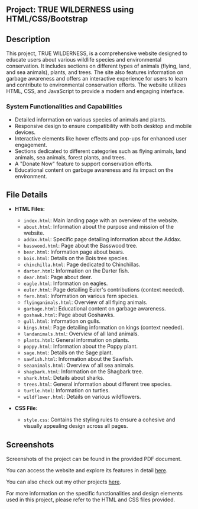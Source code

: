 ## Project: TRUE WILDERNESS using HTML/CSS/Bootstrap

## Description
This project, TRUE WILDERNESS, is a comprehensive website designed to educate users about various wildlife species and environmental conservation. It includes sections on different types of animals (flying, land, and sea animals), plants, and trees. The site also features information on garbage awareness and offers an interactive experience for users to learn and contribute to environmental conservation efforts. The website utilizes HTML, CSS, and JavaScript to provide a modern and engaging interface.

### System Functionalities and Capabilities
- Detailed information on various species of animals and plants.
- Responsive design to ensure compatibility with both desktop and mobile devices.
- Interactive elements like hover effects and pop-ups for enhanced user engagement.
- Sections dedicated to different categories such as flying animals, land animals, sea animals, forest plants, and trees.
- A "Donate Now" feature to support conservation efforts.
- Educational content on garbage awareness and its impact on the environment.

## File Details
- **HTML Files:**
  - `index.html`: Main landing page with an overview of the website.
  - `about.html`: Information about the purpose and mission of the website.
  - `addax.html`: Specific page detailing information about the Addax.
  - `basswood.html`: Page about the Basswood tree.
  - `bear.html`: Information page about bears.
  - `bois.html`: Details on the Bois tree species.
  - `chinchilla.html`: Page dedicated to Chinchillas.
  - `darter.html`: Information on the Darter fish.
  - `dear.html`: Page about deer.
  - `eagle.html`: Information on eagles.
  - `euler.html`: Page detailing Euler's contributions (context needed).
  - `fern.html`: Information on various fern species.
  - `flyinganimals.html`: Overview of all flying animals.
  - `garbage.html`: Educational content on garbage awareness.
  - `goshawk.html`: Page about Goshawks.
  - `gull.html`: Information on gulls.
  - `kings.html`: Page detailing information on kings (context needed).
  - `landanimals.html`: Overview of all land animals.
  - `plants.html`: General information on plants.
  - `poppy.html`: Information about the Poppy plant.
  - `sage.html`: Details on the Sage plant.
  - `sawfish.html`: Information about the Sawfish.
  - `seaanimals.html`: Overview of all sea animals.
  - `shagbark.html`: Information on the Shagbark tree.
  - `shark.html`: Details about sharks.
  - `trees.html`: General information about different tree species.
  - `turtle.html`: Information on turtles.
  - `wildflower.html`: Details on various wildflowers.

- **CSS File:**
  - `style.css`: Contains the styling rules to ensure a cohesive and visually appealing design across all pages.

## Screenshots
Screenshots of the project can be found in the provided PDF document.

You can access the website and explore its features in detail [here](https://euphonious-youtiao-d599b1.netlify.app/).

You can also check out my other projects [here](https://yvonnie-webdesign.carrd.co/).

For more information on the specific functionalities and design elements used in this project, please refer to the HTML and CSS files provided.
